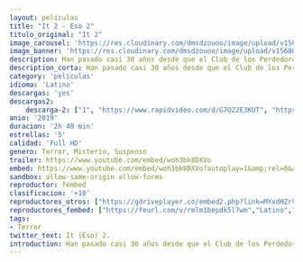 ```yaml
---
layout: peliculas
title: "It 2 - Eso 2"
titulo_original: "It 2"
image_carousel: 'https://res.cloudinary.com/dmsdzouoo/image/upload/v1568000967/it2-min_fofhxr.jpg'
image_banner: 'https://res.cloudinary.com/dmsdzouoo/image/upload/v1568000967/images-min_euzvat.jpg'
description: Han pasado casi 30 años desde que el Club de los Perdedores, formado por Bill, Berverly, Richie, Ben, Eddie, Mike y Stanley, se enfrentaran al macabro y despiadado Pennywise (Bill Skarsgård). En cuanto tuvieron oportunidad, abandonaron el pueblo de Derry, en el estado de Maine, que tantos problemas les había ocasionado. Sin embargo, ahora, siendo adultos, parece que no pueden escapar de su pasado. Todos deberán enfrentarse de nuevo al temible payaso para descubrir si de verdad están preparados para superar sus traumas de la infancia.
description_corta: Han pasado casi 30 años desde que el Club de los Perdedores, formado por Bill, Berverly, Richie, Ben, Eddie, Mike y Stanley, se enfrentaran al macabro y despiadado Pennywise (Bill Skarsgård). En cuanto tuvieron oportunidad, abandonaron el pueblo de Derry, en...
category: 'peliculas'
idioma: 'Latino'
descargas: 'yes'
descargas2:
    descarga-2: ["1", "https://www.rapidvideo.com/d/G7O22E3KUT", "https://www.google.com/s2/favicons?domain=www.rapidvideo.com","RapidVideo","https://res.cloudinary.com/imbriitneysam/image/upload/v1541473684/mexico.png", "Latino", "TS-Screener"]
anio: '2019'
duracion: '2h 40 min'
estrellas: '5'
calidad: 'Full HD'
genero: Terror, Misterio, Suspenso
trailer: https://www.youtube.com/embed/woh3bk8DXVo
embed: https://www.youtube.com/embed/woh3bk8DXVo?autoplay=1&amp;rel=0&amp;hd=1&border=0&wmode=opaque&enablejsapi=1&modestbranding=1&controls=1&showinfo=0
sandbox: allow-same-origin allow-forms
reproductor: fembed
clasificacion: '+10'
reproductores_otros: ["https://gdriveplayer.co/embed2.php?link=MYxdHZrVE0uTuLFgZLsFYQ3i%252FUDBMwbMHLlNq5UCvSkEfCF3CCyyFhWe4Ld9ul6AFw%252BiA9Uwlh5sl91YiCLQrqcel4tjRGz0jWEzeaXCSSs79%252BKgTgUqReK%252FzKLInLlNfJZH64DGZf8ShZ3sW%252F4WHCb%252FDT5mTVwZOYfOQIE5xfdVjCE98dAPiqAPEiishYQvl1l8Du0ACzbVy1LyVsRb%252BI","Latino","https://gdriveplayer.me/embed2.php?link=z%252BVeWaX34e5WJjNvOV08rQveMqzfuvAqFOEEXUtcf1fzlvckpy2VwYJZcAhUVZo1tMSDfPxfaGtp%252BSYc5pHtn04SjooAhUR2Ex%252B6HJ3uRS%252BWq34C29cEV1HKnx%252FzBLLqJcV0RtvqglhVr60dVtGVm1FSaiYhZzDfAzeQG8lNW%252FOVnhAZWWrZ%252FxO4oVo9j31mQQtFue%252BkeL6j9B%252BjJox%252B78","Latino","https://player.premiumstream.live/player.php?id=NDQ0OQ&sub=","Latino","https://www.zembed.to/public/dist/asteroid.html?id=23ba907e992ba17804e31461e0b2d9ee&title=It%20Chapter%20Two","Latino","https://api.cuevana3.io/stream/index.php?file=ek5lbm9xYWNrS0xYMTZLa2xNbkdvY3ZTb3BtZng4TGp6ZFpobGFMUGtOVFYySmlocU5XTzJkRE1tcHFuajVPb2w1eGphMkhEMGVQWDA2S21ZY1hRNEpQWHAybG1scHFzbVpPU2ZuUzJ3THVva2FDaVp3PT0","Latino","https://embed.mystream.to/5308g3b797h2","Latino","https://streampelis.info/public/dist/index.html?id=07d389512d744e5686087fe0a75bdbfc","Latino"]
reproductores_fembed: ["https://feurl.com/v/rmlm1bepdk5l7wm","Latino","https://feurl.com/v/ew6jlt--802-5z3","Latino"]
tags:
- Terror
twitter_text: It (Eso) 2.
introduction: Han pasado casi 30 años desde que el Club de los Perdedores, formado por Bill, Berverly, Richie, Ben, Eddie, Mike y Stanley, se enfrentaran al macabro y despiadado Pennywise (Bill Skarsgård). En cuanto tuvieron oportunidad, abandonaron el pueblo de Derry, en...
---
```














